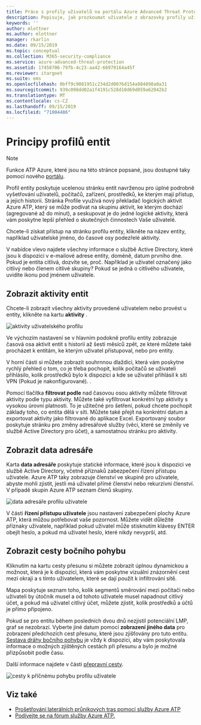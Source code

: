 ```yaml
---
title: Práce s profily uživatelů na portálu Azure Advanced Threat Protection | Microsoft Docs
description: Popisuje, jak prozkoumat uživatele z obrazovky profily uživatelů na portálu Azure ATP.
keywords: ''
author: mlottner
ms.author: mlottner
manager: rkarlin
ms.date: 09/15/2019
ms.topic: conceptual
ms.collection: M365-security-compliance
ms.service: azure-advanced-threat-protection
ms.assetid: 17458706-79fb-4c23-aa42-66979164a45f
ms.reviewer: itargoet
ms.suite: ems
ms.openlocfilehash: 0bff9c9081951c234d2d0076d154a984898a0a31
ms.sourcegitcommit: 939c098dd02a1f4191c528d10d69d059a62042b2
ms.translationtype: MT
ms.contentlocale: cs-CZ
ms.lasthandoff: 09/15/2019
ms.locfileid: "71004486"
---
```

# <a name="understanding-entity-profiles"></a>Principy profilů entit

> [!NOTE]
> Funkce ATP Azure, které jsou na této stránce popsané, jsou dostupné taky pomocí nového [portálu](https://portal.cloudappsecurity.com).

Profil entity poskytuje ucelenou stránku entit navrženou pro úplné podrobně vyšetřování uživatelů, počítačů, zařízení, prostředků, ke kterým mají přístup, a jejich historii. Stránka Profile využívá nový překladač logických aktivit Azure ATP, který se může podívat na skupinu aktivit, ke kterým dochází (agregované až do minut), a seskupovat je do jedné logické aktivity, která vám poskytne lepší přehled o skutečných činnostech Vaše uživatelé.

Chcete-li získat přístup na stránku profilu entity, klikněte na název entity, například uživatelské jméno, do časové osy podezřelé aktivity.

V nabídce vlevo najdete všechny informace o službě Active Directory, které jsou k dispozici v e-mailové adrese entity, doméně, datum prvního dne. Pokud je entita citlivá, dozvíte se, proč. Například je uživatel označený jako citlivý nebo členem citlivé skupiny?
Pokud se jedná o citlivého uživatele, uvidíte ikonu pod jménem uživatele.

## <a name="view-entity-activities"></a>Zobrazit aktivity entit

Chcete-li zobrazit všechny aktivity provedené uživatelem nebo provést u entity, klikněte na kartu **aktivity** . 

 ![aktivity uživatelského profilu](media/user-profile-activities.png)

Ve výchozím nastavení se v hlavním podokně profilu entity zobrazuje časová osa aktivit entit s historií až šesti měsíců zpět, ze které můžete také procházet k entitám, ke kterým uživatel přistupoval, nebo pro entity.

V horní části si můžete zobrazit souhrnnou dlaždici, která vám poskytne rychlý přehled o tom, co je třeba pochopit, kolik počítačů se uživateli přihlásilo, kolik prostředků bylo k dispozici a kde se uživatel přihlásil k síti VPN (Pokud je nakonfigurované). . 

Pomocí tlačítka **filtrovat podle** nad časovou osou aktivity můžete filtrovat aktivity podle typu aktivity. Můžete také vyfiltrovat konkrétní typ aktivity s vysokou úrovní platnosti. To je užitečné pro šetření, pokud chcete pochopit základy toho, co entita dělá v síti. Můžete také přejít na konkrétní datum a exportovat aktivity jako filtrované do aplikace Excel. Exportovaný soubor poskytuje stránku pro změny adresářové služby (věci, které se změnily ve službě Active Directory pro účet), a samostatnou stránku pro aktivity. 

## <a name="view-directory-data"></a>Zobrazit data adresáře

Karta **data adresáře** poskytuje statické informace, které jsou k dispozici ve službě Active Directory, včetně příznaků zabezpečení řízení přístupu uživatele. Azure ATP taky zobrazuje členství ve skupině pro uživatele, abyste mohli zjistit, jestli má uživatel přímé členství nebo rekurzivní členství. V případě skupin Azure ATP seznam členů skupiny.

 ![data adresáře profilu uživatele](media/user-profile-dir-data.png)

V části **řízení přístupu uživatele** jsou nastavení zabezpečení plochy Azure ATP, která můžou potřebovat vaše pozornost. Můžete vidět důležité příznaky uživatele, například pokud uživatel může stisknutím klávesy ENTER obejít heslo, a pokud má uživatel heslo, které nikdy nevyprší, atd. 

## <a name="view-lateral-movement-paths"></a>Zobrazit cesty bočního pohybu

Kliknutím na kartu cesty přesunu si můžete zobrazit úplnou dynamickou a možnost, která je k dispozici, která vám poskytne vizuální znázornění cest mezi okraji a s tímto uživatelem, které se dají použít k infiltrování sítě.

Mapa poskytuje seznam toho, kolik segmentů směrování mezi počítači nebo uživateli by útočník musel a od tohoto uživatele musel napadnout citlivý účet, a pokud má uživatel citlivý účet, můžete zjistit, kolik prostředků a účtů je přímo připojeno.

Pokud se pro entitu během posledních dvou dnů nezjistil potenciální LMP, graf se nezobrazí. Vyberte jiné datum pomocí **zobrazení jiného data** pro zobrazení předchozích cest přesunu, které jsou zjišťovány pro tuto entitu. [Sestava dráhy bočního pohybu](reports.md) je vždy k dispozici, aby vám poskytovala informace o možných zjištěných cestách při přesunu a bylo je možné přizpůsobit podle času.  

Další informace najdete v části [přepravní cesty](use-case-lateral-movement-path.md). 

 ![cesty k příčnému pohybu profilu uživatele](media/user-profile-lateral-movement-paths.png)


## <a name="see-also"></a>Viz také

- [Prošetřování laterálních průnikových tras pomocí služby Azure ATP](use-case-lateral-movement-path.md)
- [Podívejte se na fórum služby Azure ATP.](https://aka.ms/azureatpcommunity)

